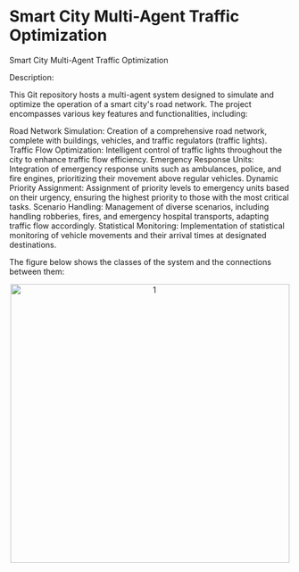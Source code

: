 # Smart City Multi-Agent Traffic Optimization
Smart City Multi-Agent Traffic Optimization

Description:

This Git repository hosts a multi-agent system designed to simulate and optimize the operation of a smart city's road network. The project encompasses various key features and functionalities, including:

Road Network Simulation: Creation of a comprehensive road network, complete with buildings, vehicles, and traffic regulators (traffic lights).
Traffic Flow Optimization: Intelligent control of traffic lights throughout the city to enhance traffic flow efficiency.
Emergency Response Units: Integration of emergency response units such as ambulances, police, and fire engines, prioritizing their movement above regular vehicles.
Dynamic Priority Assignment: Assignment of priority levels to emergency units based on their urgency, ensuring the highest priority to those with the most critical tasks.
Scenario Handling: Management of diverse scenarios, including handling robberies, fires, and emergency hospital transports, adapting traffic flow accordingly.
Statistical Monitoring: Implementation of statistical monitoring of vehicle movements and their arrival times at designated destinations.



The figure below shows the classes of the system and the connections between them:


<div align="center">
  <img src="https://github.com/nikgeokar/smart_city_multi_agent_traffic_optimization/files/12506053/ClassDiagram_Final.drawio-2.pdf" alt="1" width="500"/>
</div>
